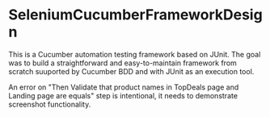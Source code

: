 # SeleniumCucumberFrameworkDesign
This is a Cucumber automation testing framework based on JUnit. The goal was to build a straightforward and easy-to-maintain framework from scratch suuported by Cucumber BDD and with JUnit as an execution tool.

An error on "Then Validate that product names in TopDeals page and Landing page are equals" step is intentional, it needs to demonstrate screenshot functionality.
